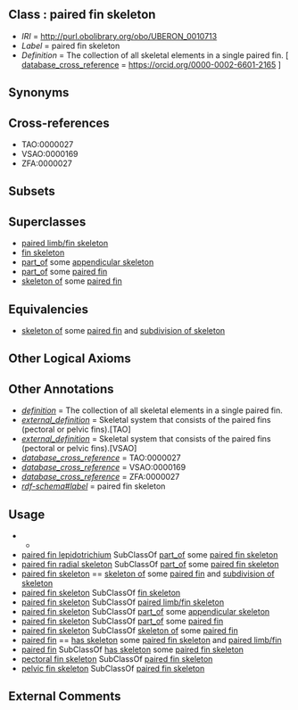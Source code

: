 
## Class : paired fin skeleton

 * *IRI* = http://purl.obolibrary.org/obo/UBERON_0010713
 * *Label* = paired fin skeleton
 * *Definition* = The collection of all skeletal elements in a single paired fin. [ [database_cross_reference](../../ef/oboInOwl#hasDbXref.md) = https://orcid.org/0000-0002-6601-2165 ]

## Synonyms


## Cross-references

 * TAO:0000027
 * VSAO:0000169
 * ZFA:0000027

## Subsets


## Superclasses

 * [paired limb/fin skeleton](../../UBERON/82/UBERON_0011582.md)
 * [fin skeleton](../../UBERON/53/UBERON_0012353.md)
 * [part_of](../../BFO/50/BFO_0000050.md) some [appendicular skeleton](../../UBERON/91/UBERON_0002091.md)
 * [part_of](../../BFO/50/BFO_0000050.md) some [paired fin](../../UBERON/34/UBERON_0002534.md)
 * [skeleton of](../../RO/76/RO_0002576.md) some [paired fin](../../UBERON/34/UBERON_0002534.md)

## Equivalencies

 * [skeleton of](../../RO/76/RO_0002576.md) some [paired fin](../../UBERON/34/UBERON_0002534.md) and [subdivision of skeleton](../../UBERON/12/UBERON_0010912.md)

## Other Logical Axioms


## Other Annotations

 * *[definition](../../IAO/15/IAO_0000115.md)* = The collection of all skeletal elements in a single paired fin.
 * *[external_definition](../../UBPROP/01/UBPROP_0000001.md)* = Skeletal system that consists of the paired fins (pectoral or pelvic fins).[TAO]
 * *[external_definition](../../UBPROP/01/UBPROP_0000001.md)* = Skeletal system that consists of the paired fins (pectoral or pelvic fins).[VSAO]
 * *[database_cross_reference](../../ef/oboInOwl#hasDbXref.md)* = TAO:0000027
 * *[database_cross_reference](../../ef/oboInOwl#hasDbXref.md)* = VSAO:0000169
 * *[database_cross_reference](../../ef/oboInOwl#hasDbXref.md)* = ZFA:0000027
 * *[rdf-schema#label](../../el/rdf-schema#label.md)* = paired fin skeleton

## Usage

 * -
 * [paired fin lepidotrichium](../../UBERON/11/UBERON_4440011.md) SubClassOf [part_of](../../BFO/50/BFO_0000050.md) some [paired fin skeleton](../../UBERON/13/UBERON_0010713.md)
 * [paired fin radial skeleton](../../UBERON/13/UBERON_4300013.md) SubClassOf [part_of](../../BFO/50/BFO_0000050.md) some [paired fin skeleton](../../UBERON/13/UBERON_0010713.md)
 * [paired fin skeleton](../../UBERON/13/UBERON_0010713.md) == [skeleton of](../../RO/76/RO_0002576.md) some [paired fin](../../UBERON/34/UBERON_0002534.md) and [subdivision of skeleton](../../UBERON/12/UBERON_0010912.md)
 * [paired fin skeleton](../../UBERON/13/UBERON_0010713.md) SubClassOf [fin skeleton](../../UBERON/53/UBERON_0012353.md)
 * [paired fin skeleton](../../UBERON/13/UBERON_0010713.md) SubClassOf [paired limb/fin skeleton](../../UBERON/82/UBERON_0011582.md)
 * [paired fin skeleton](../../UBERON/13/UBERON_0010713.md) SubClassOf [part_of](../../BFO/50/BFO_0000050.md) some [appendicular skeleton](../../UBERON/91/UBERON_0002091.md)
 * [paired fin skeleton](../../UBERON/13/UBERON_0010713.md) SubClassOf [part_of](../../BFO/50/BFO_0000050.md) some [paired fin](../../UBERON/34/UBERON_0002534.md)
 * [paired fin skeleton](../../UBERON/13/UBERON_0010713.md) SubClassOf [skeleton of](../../RO/76/RO_0002576.md) some [paired fin](../../UBERON/34/UBERON_0002534.md)
 * [paired fin](../../UBERON/34/UBERON_0002534.md) == [has skeleton](../../RO/51/RO_0002551.md) some [paired fin skeleton](../../UBERON/13/UBERON_0010713.md) and [paired limb/fin](../../UBERON/08/UBERON_0004708.md)
 * [paired fin](../../UBERON/34/UBERON_0002534.md) SubClassOf [has skeleton](../../RO/51/RO_0002551.md) some [paired fin skeleton](../../UBERON/13/UBERON_0010713.md)
 * [pectoral fin skeleton](../../UBERON/10/UBERON_0010710.md) SubClassOf [paired fin skeleton](../../UBERON/13/UBERON_0010713.md)
 * [pelvic fin skeleton](../../UBERON/11/UBERON_0010711.md) SubClassOf [paired fin skeleton](../../UBERON/13/UBERON_0010713.md)

## External Comments

